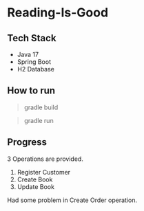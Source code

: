 # Reading-Is-Good

## Tech Stack
- Java 17
- Spring Boot
- H2 Database

## How to run

> gradle build

> gradle run

## Progress

3 Operations are provided. 

1. Register Customer
2. Create Book
3. Update Book

Had some problem in Create Order operation.
